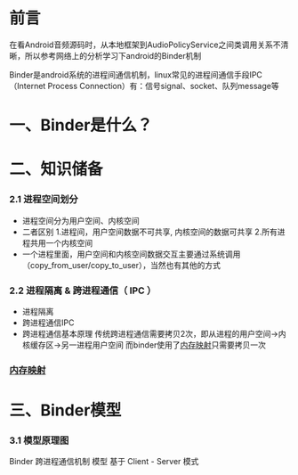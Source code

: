前言
====
在看Android音频源码时，从本地框架到AudioPolicyService之间类调用关系不清晰，所以参考网络上的分析学习下android的Binder机制

Binder是android系统的进程间通信机制，linux常见的进程间通信手段IPC（Internet Process Connection）有：信号signal、socket、队列message等

一、Binder是什么？
====


二、知识储备
====

### 2.1 进程空间划分
* 进程空间分为用户空间、内核空间
* 二者区别
  1.进程间，用户空间数据不可共享, 内核空间的数据可共享
  2.所有进程共用一个内核空间
* 一个进程里面，用户空间和内核空间数据交互主要通过系统调用（copy_from_user/copy_to_user），当然也有其他的方式
### 2.2 进程隔离 & 跨进程通信（ IPC ）
* 进程隔离
* 跨进程通信IPC
* 跨进程通信基本原理
  传统跨进程通信需要拷贝2次，即从进程的用户空间->内核缓存区->另一进程用户空间
  而binder使用了[内存映射](https://www.jianshu.com/p/719fc4758813)只需要拷贝一次
### [内存映射](https://www.jianshu.com/p/719fc4758813)  
三、Binder模型
====
### 3.1 模型原理图
 Binder 跨进程通信机制 模型 基于 Client - Server 模式 
 
